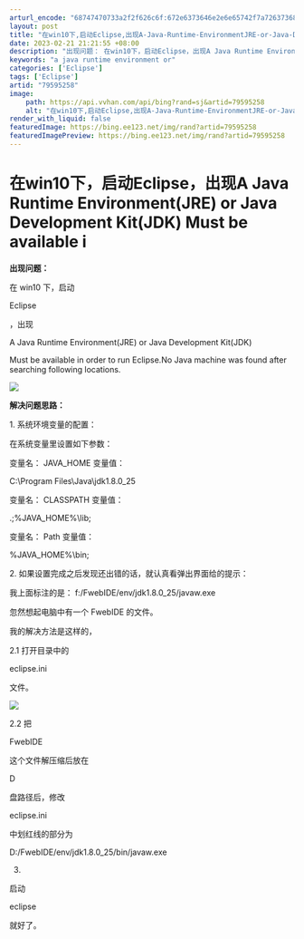 ```yaml
---
arturl_encode: "68747470733a2f2f626c6f:672e6373646e2e6e65742f7a72637368656e64757374756479:2f61727469636c652f64657461696c732f3739353935323538"
layout: post
title: "在win10下,启动Eclipse,出现A-Java-Runtime-EnvironmentJRE-or-Java-Development-KitJDK-Must-be-available-i"
date: 2023-02-21 21:21:55 +08:00
description: "出现问题： 在win10下，启动Eclipse，出现A Java Runtime Environme"
keywords: "a java runtime environment or"
categories: ['Eclipse']
tags: ['Eclipse']
artid: "79595258"
image:
    path: https://api.vvhan.com/api/bing?rand=sj&artid=79595258
    alt: "在win10下,启动Eclipse,出现A-Java-Runtime-EnvironmentJRE-or-Java-Development-KitJDK-Must-be-available-i"
render_with_liquid: false
featuredImage: https://bing.ee123.net/img/rand?artid=79595258
featuredImagePreview: https://bing.ee123.net/img/rand?artid=79595258
---
```


# 在win10下，启动Eclipse，出现A Java Runtime Environment(JRE) or Java Development Kit(JDK) Must be available i

**出现问题：**

在
win10
下，启动

Eclipse

，出现

A Java Runtime Environment(JRE) or Java Development Kit(JDK)

Must be available in order to run Eclipse.No Java machine was found after searching following locations.

![](//img-blog.csdn.net/20180317201852811?watermark/2/text/Ly9ibG9nLmNzZG4ubmV0L3pyY3NoZW5kdXN0dWR5/font/5a6L5L2T/fontsize/400/fill/I0JBQkFCMA==/dissolve/70)

**解决问题思路：**

1. 系统环境变量的配置：

在系统变量里设置如下参数：

变量名：
JAVA\_HOME
变量值：

C:\Program Files\Java\jdk1.8.0\_25

变量名：
CLASSPATH
变量值：

.;%JAVA\_HOME%\lib;

变量名：
Path
变量值：

%JAVA\_HOME%\bin;

2. 如果设置完成之后发现还出错的话，就认真看弹出界面给的提示：

我上面标注的是：
f:/FwebIDE/env/jdk1.8.0\_25/javaw.exe

忽然想起电脑中有一个
FwebIDE
的文件。

我的解决方法是这样的，

2.1
打开目录中的

eclipse.ini

文件。

![](//img-blog.csdn.net/20180317201930808?watermark/2/text/Ly9ibG9nLmNzZG4ubmV0L3pyY3NoZW5kdXN0dWR5/font/5a6L5L2T/fontsize/400/fill/I0JBQkFCMA==/dissolve/70)

2.2
把

FwebIDE

这个文件解压缩后放在

D

盘路径后，修改

eclipse.ini

中划红线的部分为

D:/FwebIDE/env/jdk1.8.0\_25/bin/javaw.exe

3.
启动

eclipse

就好了。